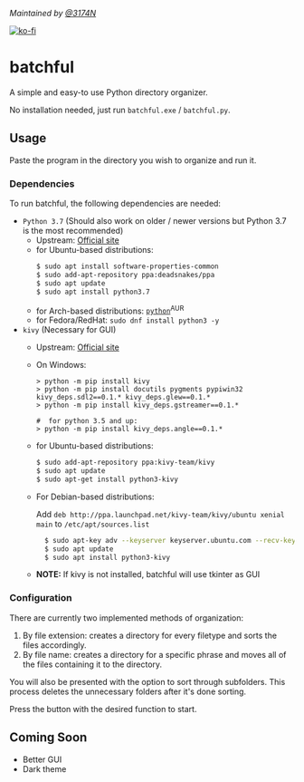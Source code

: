 *Maintained by [@3174N](https://github.com/3174N)*

[![ko-fi](https://www.ko-fi.com/img/githubbutton_sm.svg)](https://ko-fi.com/embersandsgamestudios)
# batchful
A simple and easy-to use Python directory organizer. 

No installation needed, just run `batchful.exe` / `batchful.py`.

## Usage
Paste the program in the directory you wish to organize and run it.

### Dependencies
To run batchful, the following dependencies are needed: 
* `Python 3.7` (Should also work on older / newer versions but Python 3.7 is the most recommended)
  * Upstream: [Official site](https://www.python.org/downloads/)
  * for Ubuntu-based distributions: 
    ```bash
    $ sudo apt install software-properties-common
    $ sudo add-apt-repository ppa:deadsnakes/ppa
    $ sudo apt update
    $ sudo apt install python3.7
    ```
  * for Arch-based distributions: [`python`](https://www.archlinux.org/packages/extra/x86_64/python/)<sup>AUR</sup>
  * for Fedora/RedHat: `sudo dnf install python3 -y`
* `kivy` (Necessary for GUI)
  * Upstream: [Official site](https://kivy.org/#download)
  * On Windows:
    ```commandline
    > python -m pip install kivy
    > python -m pip install docutils pygments pypiwin32 kivy_deps.sdl2==0.1.* kivy_deps.glew==0.1.*
    > python -m pip install kivy_deps.gstreamer==0.1.*
    
    #  for python 3.5 and up:
    > python -m pip install kivy_deps.angle==0.1.*
    ```
  * for Ubuntu-based distributions: 
    ```bash
    $ sudo add-apt-repository ppa:kivy-team/kivy  
    $ sudo apt update
    $ sudo apt-get install python3-kivy
    ```
  * For Debian-based distributions:
  
    Add `deb http://ppa.launchpad.net/kivy-team/kivy/ubuntu xenial main` to `/etc/apt/sources.list`
    ```bash
      $ sudo apt-key adv --keyserver keyserver.ubuntu.com --recv-keys A863D2D6
      $ sudo apt update
      $ sudo apt install python3-kivy
      ```
  
  * **NOTE:** If kivy is not installed, batchful will use tkinter as GUI

### Configuration
There are currently two implemented methods of organization: 
1. By file extension: creates a directory for every filetype and sorts the files accordingly. 
2. By file name: creates a directory for a specific phrase and moves all of the files containing it to the directory.

You will also be presented with the option to sort through subfolders.
This process deletes the unnecessary folders after it's done sorting.

Press the button with the desired function to start.

## Coming Soon
- Better GUI
- Dark theme
